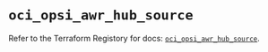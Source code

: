 # `oci_opsi_awr_hub_source`

Refer to the Terraform Registory for docs: [`oci_opsi_awr_hub_source`](https://registry.terraform.io/providers/oracle/oci/6.18.0/docs/resources/opsi_awr_hub_source).
